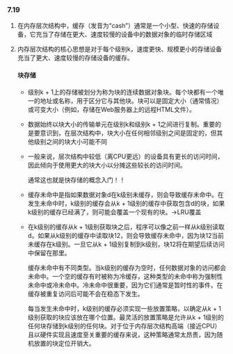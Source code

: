 ### 7.19

1. 在内存层次结构中，缓存（发音为“cash”）通常是一个小型、快速的存储设备，它充当了存储在更大、速度较慢的设备中的数据对象的临时存储区域

2. 内存层次结构的核心思想是对于每个级别k，速度更快、规模更小的存储设备充当了更大、速度较慢的存储设备的缓存。

   #### 块存储

   * 级别k + 1上的存储被划分为称为块的连续数据对象块。每个块都有一个唯一的地址或名称，用于区分它与其他块。块可以是固定大小（通常情况）或可变大小（例如，存储在Web服务器上的远程HTML文件）。

   * 数据始终以块大小的传输单元在级别k和级别k + 1之间进行复制。重要的是要意识到，在层次结构中，块大小在任何相邻级别之间是固定的，但其他级别之间的块大小可能不同

   * 一般来说，层次结构中较低（离CPU更远）的设备具有更长的访问时间，因此倾向于使用更大的块大小以分摊这些较长的访问时间。

     通常这也就是快存储的概念入门！！
     
   * 缓存未命中是指如果数据对象d在k级别未缓存，则会导致缓存未命中。在发生未命中时，k级别的缓存会从k + 1级别的缓存中获取包含d的块，如果k级别的缓存已经满了，则可能会覆盖一个现有的块。->LRU覆盖
   
   * 在k级别的缓存从k + 1级别获取块之后，程序可以像之前一样从k级别读取d。如果从k级别的缓存中读取块12，则会导致缓存未命中，因为块12当前未缓存在k级别。一旦它从k + 1级别复制到k级别，块12将在期望后续访问中保留在那里。
   
     缓存未命中有不同类型。当k级别的缓存为空时，任何数据对象的访问都会未命中。一个空的缓存有时被称为冷缓存，这种类型的未命中称为强制性未命中或冷未命中。冷未命中很重要，因为它们通常是暂时性的事件，在缓存被重复访问后可能不会在稳态下发生。
   
     每当发生未命中时，k级别的缓存必须实现一些放置策略，以确定从k + 1级别获取的块应该放在哪个位置。最灵活的放置策略是允许从k + 1级别的任何块存储到k级别的任何块。对于位于内存层次结构高端（接近CPU）且以硬件实现且速度至关重要的缓存来说，这种策略通常太昂贵，因为随机放置的块定位开销大。
